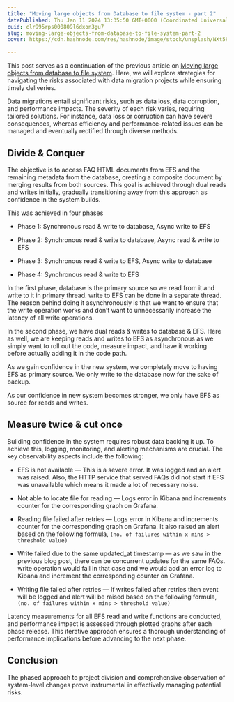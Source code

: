 ```yaml
---
title: "Moving large objects from Database to file system - part 2"
datePublished: Thu Jan 11 2024 13:35:50 GMT+0000 (Coordinated Universal Time)
cuid: clr995rps000809l6dxon3gu7
slug: moving-large-objects-from-database-to-file-system-part-2
cover: https://cdn.hashnode.com/res/hashnode/image/stock/unsplash/NXt5PrOb_7U/upload/a36c7110fb6ff7029632a8b3ed0ccfe9.jpeg

---
```


This post serves as a continuation of the previous article on [Moving large objects from database to file system](https://blog.anikethendre.dev/moving-large-objects-from-database-to-file-system). Here, we will explore strategies for navigating the risks associated with data migration projects while ensuring timely deliveries.

Data migrations entail significant risks, such as data loss, data corruption, and performance impacts. The severity of each risk varies, requiring tailored solutions. For instance, data loss or corruption can have severe consequences, whereas efficiency and performance-related issues can be managed and eventually rectified through diverse methods.

## Divide & Conquer

The objective is to access FAQ HTML documents from EFS and the remaining metadata from the database, creating a composite document by merging results from both sources. This goal is achieved through dual reads and writes initially, gradually transitioning away from this approach as confidence in the system builds.

This was achieved in four phases

* Phase 1: Synchronous read & write to database, Async write to EFS
    
* Phase 2: Synchronous read & write to database, Async read & write to EFS
    
* Phase 3: Synchronous read & write to EFS, Async write to database
    
* Phase 4: Synchronous read & write to EFS
    

In the first phase, database is the primary source so we read from it and write to it in primary thread. write to EFS can be done in a separate thread. The reason behind doing it asynchronously is that we want to ensure that the write operation works and don’t want to unnecessarily increase the latency of all write operations.

In the second phase, we have dual reads & writes to database & EFS. Here as well, we are keeping reads and writes to EFS as asynchronous as we simply want to roll out the code, measure impact, and have it working before actually adding it in the code path.

As we gain confidence in the new system, we completely move to having EFS as primary source. We only write to the database now for the sake of backup.

As our confidence in new system becomes stronger, we only have EFS as source for reads and writes.

## Measure twice & cut once

Building confidence in the system requires robust data backing it up. To achieve this, logging, monitoring, and alerting mechanisms are crucial. The key observability aspects include the following:

* EFS is not available — This is a severe error. It was logged and an alert was raised. Also, the HTTP service that served FAQs did not start if EFS was unavailable which means it made a lot of necessary noise.
    
* Not able to locate file for reading — Logs error in Kibana and increments counter for the corresponding graph on Grafana.
    
* Reading file failed after retries — Logs error in Kibana and increments counter for the corresponding graph on Grafana. It also raised an alert based on the following formula, `(no. of failures within x mins > threshold value)`
    
* Write failed due to the same updated\_at timestamp — as we saw in the previous blog post, there can be concurrent updates for the same FAQs. write operation would fail in that case and we would add an error log to Kibana and increment the corresponding counter on Grafana.
    
* Writing file failed after retries — If writes failed after retries then event will be logged and alert will be raised based on the following formula, `(no. of failures within x mins > threshold value)`
    

Latency measurements for all EFS read and write functions are conducted, and performance impact is assessed through plotted graphs after each phase release. This iterative approach ensures a thorough understanding of performance implications before advancing to the next phase.

## Conclusion

The phased approach to project division and comprehensive observation of system-level changes prove instrumental in effectively managing potential risks.